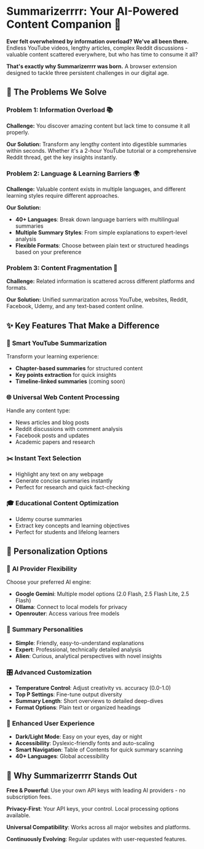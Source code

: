 # Summarizerrrr: Your AI-Powered Content Companion 🚀

**Ever felt overwhelmed by information overload? We've all been there.** Endless YouTube videos, lengthy articles, complex Reddit discussions - valuable content scattered everywhere, but who has time to consume it all?

**That's exactly why Summarizerrrr was born.** A browser extension designed to tackle three persistent challenges in our digital age.

## 🎯 The Problems We Solve

### Problem 1: Information Overload 📚

**Challenge:** You discover amazing content but lack time to consume it all properly.

**Our Solution:** Transform any lengthy content into digestible summaries within seconds. Whether it's a 2-hour YouTube tutorial or a comprehensive Reddit thread, get the key insights instantly.

### Problem 2: Language & Learning Barriers 🌍

**Challenge:** Valuable content exists in multiple languages, and different learning styles require different approaches.

**Our Solution:**

- **40+ Languages**: Break down language barriers with multilingual summaries
- **Multiple Summary Styles**: From simple explanations to expert-level analysis
- **Flexible Formats**: Choose between plain text or structured headings based on your preference

### Problem 3: Content Fragmentation 🧩

**Challenge:** Related information is scattered across different platforms and formats.

**Our Solution:** Unified summarization across YouTube, websites, Reddit, Facebook, Udemy, and any text-based content online.

## ✨ Key Features That Make a Difference

### 🎥 **Smart YouTube Summarization**

Transform your learning experience:

- **Chapter-based summaries** for structured content
- **Key points extraction** for quick insights
- **Timeline-linked summaries** (coming soon)

### 🌐 **Universal Web Content Processing**

Handle any content type:

- News articles and blog posts
- Reddit discussions with comment analysis
- Facebook posts and updates
- Academic papers and research

### ✂️ **Instant Text Selection**

- Highlight any text on any webpage
- Generate concise summaries instantly
- Perfect for research and quick fact-checking

### 🎓 **Educational Content Optimization**

- Udemy course summaries
- Extract key concepts and learning objectives
- Perfect for students and lifelong learners

## 🎨 Personalization Options

### 🤖 **AI Provider Flexibility**

Choose your preferred AI engine:

- **Google Gemini**: Multiple model options (2.0 Flash, 2.5 Flash Lite, 2.5 Flash)
- **Ollama**: Connect to local models for privacy
- **Openrouter**: Access various free models

### 📝 **Summary Personalities**

- **Simple**: Friendly, easy-to-understand explanations
- **Expert**: Professional, technically detailed analysis
- **Alien**: Curious, analytical perspectives with novel insights

### 🎛️ **Advanced Customization**

- **Temperature Control**: Adjust creativity vs. accuracy (0.0-1.0)
- **Top P Settings**: Fine-tune output diversity
- **Summary Length**: Short overviews to detailed deep-dives
- **Format Options**: Plain text or organized headings

### 🌟 **Enhanced User Experience**

- **Dark/Light Mode**: Easy on your eyes, day or night
- **Accessibility**: Dyslexic-friendly fonts and auto-scaling
- **Smart Navigation**: Table of Contents for quick summary scanning
- **40+ Languages**: Global accessibility

## 🚀 Why Summarizerrrr Stands Out

**Free & Powerful**: Use your own API keys with leading AI providers - no subscription fees.

**Privacy-First**: Your API keys, your control. Local processing options available.

**Universal Compatibility**: Works across all major websites and platforms.

**Continuously Evolving**: Regular updates with user-requested features.
